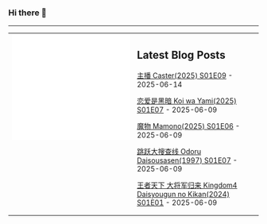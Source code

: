 ### Hi there 👋

<!--
**etng/etng** is a ✨ _special_ ✨ repository because its `README.md` (this file) appears on your GitHub profile.

Here are some ideas to get you started:

- 🔭 I’m currently working on ...
- 🌱 I’m currently learning ...
- 👯 I’m looking to collaborate on ...
- 🤔 I’m looking for help with ...
- 💬 Ask me about ...
- 📫 How to reach me: ...
- 😄 Pronouns: ...
- ⚡ Fun fact: ...
-->


---

<table>
<tr>
<td valign="top" width="50%">
<img src="metrics.svg" alt="Metric" />
</td>
<td valign="top" width="50%">

## Latest Blog Posts
<!-- blog start -->
[主播 Caster(2025) S01E09](http://www.fanxinzhui.com/rr/2618#S01E09) - 2025-06-14

[恋爱是黑暗 Koi wa Yami(2025) S01E07](http://www.fanxinzhui.com/rr/2622#S01E07) - 2025-06-09

[魔物 Mamono(2025) S01E06](http://www.fanxinzhui.com/rr/2620#S01E06) - 2025-06-09

[跳跃大搜查线 Odoru Daisousasen(1997) S01E07](http://www.fanxinzhui.com/rr/2610#S01E07) - 2025-06-09

[王者天下 大将军归来 Kingdom4 Daisyougun no Kikan(2024) S01E01](http://www.fanxinzhui.com/rr/2627#S01E01) - 2025-06-09
<!-- blog end -->

</td></tr></table>

